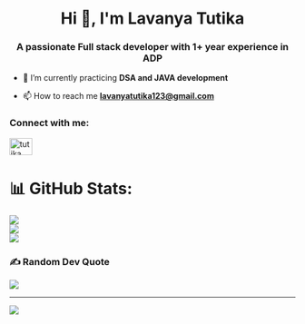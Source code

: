 
<h1 align="center">Hi 👋, I'm Lavanya Tutika</h1>
<h3 align="center">A passionate Full stack developer with 1+ year experience in ADP</h3>

- 🌱 I’m currently practicing **DSA and JAVA development**

- 📫 How to reach me **lavanyatutika123@gmail.com**

<h3 align="left">Connect with me:</h3>
<p align="left">
<a href="https://linkedin.com/in/tutika lavanya" target="blank"><img align="center" src="https://raw.githubusercontent.com/rahuldkjain/github-profile-readme-generator/master/src/images/icons/Social/linked-in-alt.svg" alt="tutika lavanya" height="30" width="40" /></a>
</p>




# 📊 GitHub Stats:
![](https://github-readme-stats.vercel.app/api?username=lavnjd&theme=dark&hide_border=false&include_all_commits=false&count_private=false)<br/>
![](https://github-readme-streak-stats.herokuapp.com/?user=lavnjd&theme=dark&hide_border=false)<br/>
![](https://github-readme-stats.vercel.app/api/top-langs/?username=lavnjd&theme=dark&hide_border=false&include_all_commits=false&count_private=false&layout=compact)

### ✍️ Random Dev Quote
![](https://quotes-github-readme.vercel.app/api?type=horizontal&theme=radical)

---
[![](https://visitcount.itsvg.in/api?id=lavnjd&icon=0&color=0)](https://visitcount.itsvg.in)
